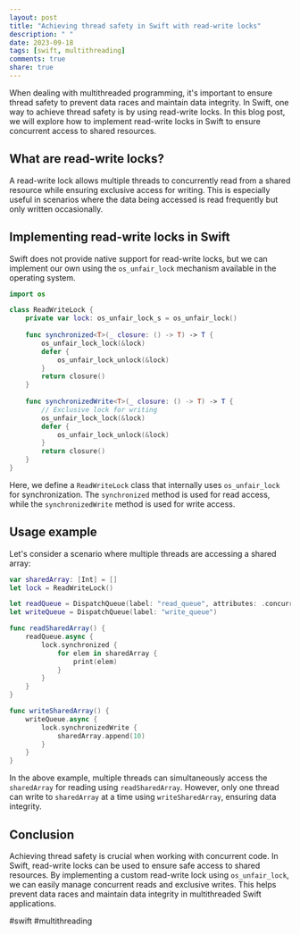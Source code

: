 ```yaml
---
layout: post
title: "Achieving thread safety in Swift with read-write locks"
description: " "
date: 2023-09-18
tags: [swift, multithreading]
comments: true
share: true
---
```


When dealing with multithreaded programming, it's important to ensure thread safety to prevent data races and maintain data integrity. In Swift, one way to achieve thread safety is by using read-write locks. In this blog post, we will explore how to implement read-write locks in Swift to ensure concurrent access to shared resources.

## What are read-write locks?

A read-write lock allows multiple threads to concurrently read from a shared resource while ensuring exclusive access for writing. This is especially useful in scenarios where the data being accessed is read frequently but only written occasionally.

## Implementing read-write locks in Swift

Swift does not provide native support for read-write locks, but we can implement our own using the `os_unfair_lock` mechanism available in the operating system.

```swift
import os

class ReadWriteLock {
    private var lock: os_unfair_lock_s = os_unfair_lock()
    
    func synchronized<T>(_ closure: () -> T) -> T {
        os_unfair_lock_lock(&lock)
        defer {
            os_unfair_lock_unlock(&lock)
        }
        return closure()
    }
    
    func synchronizedWrite<T>(_ closure: () -> T) -> T {
        // Exclusive lock for writing
        os_unfair_lock_lock(&lock)
        defer {
            os_unfair_lock_unlock(&lock)
        }
        return closure()
    }
}
```
Here, we define a `ReadWriteLock` class that internally uses `os_unfair_lock` for synchronization. The `synchronized` method is used for read access, while the `synchronizedWrite` method is used for write access.

## Usage example

Let's consider a scenario where multiple threads are accessing a shared array:

```swift
var sharedArray: [Int] = []
let lock = ReadWriteLock()

let readQueue = DispatchQueue(label: "read_queue", attributes: .concurrent)
let writeQueue = DispatchQueue(label: "write_queue")

func readSharedArray() {
    readQueue.async {
        lock.synchronized {
            for elem in sharedArray {
                print(elem)
            }
        }
    }
}

func writeSharedArray() {
    writeQueue.async {
        lock.synchronizedWrite {
            sharedArray.append(10)
        }
    }
}
```
In the above example, multiple threads can simultaneously access the `sharedArray` for reading using `readSharedArray`. However, only one thread can write to `sharedArray` at a time using `writeSharedArray`, ensuring data integrity.

## Conclusion

Achieving thread safety is crucial when working with concurrent code. In Swift, read-write locks can be used to ensure safe access to shared resources. By implementing a custom read-write lock using `os_unfair_lock`, we can easily manage concurrent reads and exclusive writes. This helps prevent data races and maintain data integrity in multithreaded Swift applications.

#swift #multithreading